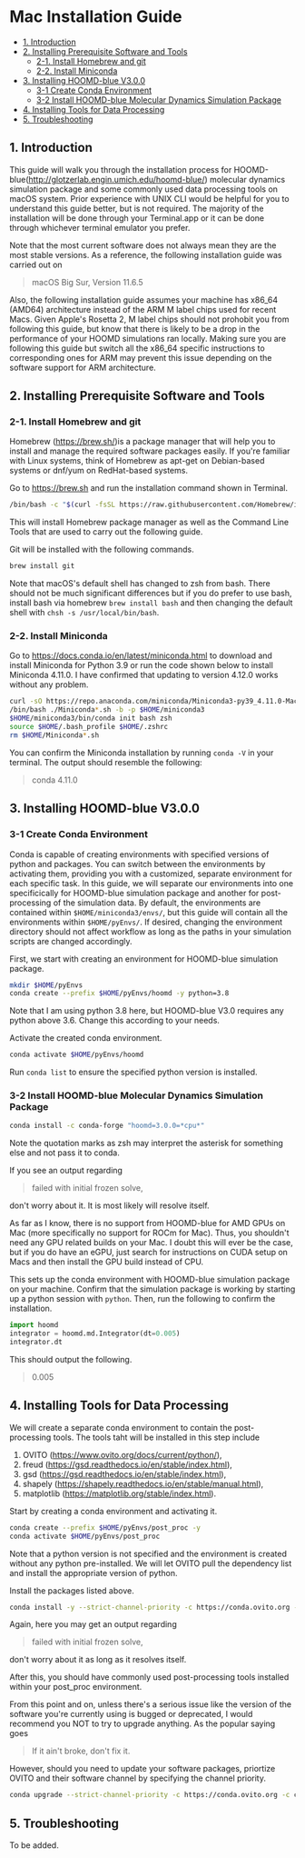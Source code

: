 # Mac Installation Guide

- [1. Introduction](#1-introduction)
- [2. Installing Prerequisite Software and Tools](#2-installing-prerequisite-software-and-tools)
  - [2-1. Install Homebrew and git](#2-1-install-homebrew-and-git)
  - [2-2. Install Miniconda](#2-2-install-miniconda)
- [3. Installing HOOMD-blue V3.0.0](#3-installing-hoomd-blue-v300)
  - [3-1 Create Conda Environment](#3-1-create-conda-environment)
  - [3-2 Install HOOMD-blue Molecular Dynamics Simulation Package](#3-2-install-hoomd-blue-molecular-dynamics-simulation-package)
- [4. Installing Tools for Data Processing](#4-installing-tools-for-data-processing)
- [5. Troubleshooting](#5-troubleshooting)

## 1. Introduction

This guide will walk you through the installation process for HOOMD-blue(<http://glotzerlab.engin.umich.edu/hoomd-blue/>) molecular dynamics simulation package and some commonly used data processing tools on macOS system. Prior experience with UNIX CLI would be helpful for you to understand this guide better, but is not required. The majority of the installation will be done through your Terminal.app or it can be done through whichever terminal emulator you prefer.

Note that the most current software does not always mean they are the most stable versions. As a reference, the following installation guide was carried out on
>macOS Big Sur, Version 11.6.5

Also, the following installation guide assumes your machine has x86_64 (AMD64) architecture instead of the ARM M label chips used for recent Macs. Given Apple's Rosetta 2, M label chips should not prohobit you from following this guide, but know that there is likely to be a drop in the performance of your HOOMD simulations ran locally. Making sure you are following this guide but switch all the x86_64 specific instructions to corresponding ones for ARM may prevent this issue depending on the software support for ARM architecture.

## 2. Installing Prerequisite Software and Tools

### 2-1. Install Homebrew and git

Homebrew (<https://brew.sh/>)is a package manager that will help you to install and manage the required software packages easily. If you're familiar with Linux systems, think of Homebrew as apt-get on Debian-based systems or dnf/yum on RedHat-based systems.

Go to <https://brew.sh> and run the installation command shown in Terminal.

```zsh
/bin/bash -c "$(curl -fsSL https://raw.githubusercontent.com/Homebrew/install/HEAD/install.sh)"
```

This will install Homebrew package manager as well as the Command Line Tools that are used to carry out the following guide.

Git will be installed with the following commands.

```zsh
brew install git
```

Note that macOS's default shell has changed to zsh from bash. There should not be much significant differences but if you do prefer to use bash, install bash via homebrew `brew install bash` and then changing the default shell with `chsh -s /usr/local/bin/bash`.

### 2-2. Install Miniconda

Go to <https://docs.conda.io/en/latest/miniconda.html> to download and install Miniconda for Python 3.9 or run the code shown below to install Miniconda 4.11.0. I have confirmed that updating to version 4.12.0 works without any problem.

```zsh
curl -sO https://repo.anaconda.com/miniconda/Miniconda3-py39_4.11.0-MacOSX-x86_64.sh
/bin/bash ./Miniconda*.sh -b -p $HOME/miniconda3
$HOME/miniconda3/bin/conda init bash zsh
source $HOME/.bash_profile $HOME/.zshrc
rm $HOME/Miniconda*.sh
```

You can confirm the Miniconda installation by running `conda -V` in your terminal. The output should resemble the following:
>conda 4.11.0

## 3. Installing HOOMD-blue V3.0.0

### 3-1 Create Conda Environment

Conda is capable of creating environments with specified versions of python and packages. You can switch between the environments by activating them, providing you with a customized, separate environment for each specific task. In this guide, we will separate our environments into one specificically for HOOMD-blue simulation package and another for post-processing of the simulation data. By default, the environments are contained within `$HOME/miniconda3/envs/`, but this guide will contain all the environments within `$HOME/pyEnvs/`. If desired, changing the environment directory should not affect workflow as long as the paths in your simulation scripts are changed accordingly.

First, we start with creating an environment for HOOMD-blue simulation package.

```zsh
mkdir $HOME/pyEnvs
conda create --prefix $HOME/pyEnvs/hoomd -y python=3.8
```

Note that I am using python 3.8 here, but HOOMD-blue V3.0 requires any python above 3.6. Change this according to your needs.

Activate the created conda environment.

```zsh
conda activate $HOME/pyEnvs/hoomd
```

Run `conda list` to ensure the specified python version is installed.

### 3-2 Install HOOMD-blue Molecular Dynamics Simulation Package

```zsh
conda install -c conda-forge "hoomd=3.0.0=*cpu*"
```

Note the quotation marks as zsh may interpret the asterisk for something else and not pass it to conda.

If you see an output regarding

>failed with initial frozen solve,

don't worry about it. It is most likely will resolve itself.

As far as I know, there is no support from HOOMD-blue for AMD GPUs on Mac (more specifically no support for ROCm for Mac). Thus, you shouldn't need any GPU related builds on your Mac. I doubt this will ever be the case, but if you do have an eGPU, just search for instructions on CUDA setup on Macs and then install the GPU build instead of CPU.

This sets up the conda environment with HOOMD-blue simulation package on your machine. Confirm that the simulation package is working by starting up a python session with `python`. Then, run the following to confirm the installation.

```python
import hoomd
integrator = hoomd.md.Integrator(dt=0.005)
integrator.dt
```

This should output the following.
>0.005

## 4. Installing Tools for Data Processing

We will create a separate conda environment to contain the post-processing tools. The tools taht will be installed in this step include

  1. OVITO (<https://www.ovito.org/docs/current/python/>),
  2. freud (<https://gsd.readthedocs.io/en/stable/index.html>),
  3. gsd (<https://gsd.readthedocs.io/en/stable/index.html>),
  4. shapely (<https://shapely.readthedocs.io/en/stable/manual.html>),
  5. matplotlib (<https://matplotlib.org/stable/index.html>).

Start by creating a conda environment and activating it.

```zsh
conda create --prefix $HOME/pyEnvs/post_proc -y
conda activate $HOME/pyEnvs/post_proc
```

Note that a python version is not specified and the environment is created without any python pre-installed. We will let OVITO pull the dependency list and install the appropriate version of python.

Install the packages listed above.

```zsh
conda install -y --strict-channel-priority -c https://conda.ovito.org -c conda-forge ovito freud gsd shapely matplotlib
```

Again, here you may get an output regarding

>failed with initial frozen solve,

don't worry about it as long as it resolves itself.

After this, you should have commonly used post-processing tools installed within your post_proc environment.

From this point and on, unless there's a serious issue like the version of the software you're currently using is bugged or deprecated, I would recommend you NOT to try to upgrade anything. As the popular saying goes

>If it ain't broke, don't fix it.

However, should you need to update your software packages, priortize OVITO and their software channel by specifying the channel priority.

```zsh
conda upgrade --strict-channel-priority -c https://conda.ovito.org -c conda-forge *package_name*
```

## 5. Troubleshooting

To be added.
